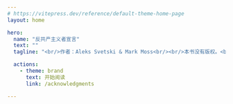 ```yaml
---
# https://vitepress.dev/reference/default-theme-home-page
layout: home

hero:
  name: "反共产主义者宣言"
  text: ""
  tagline: "<br/>作者：Aleks Svetski & Mark Moss<br/><br/>本书没有版权。<br/><br/>思想并非知识产权。因此，请广泛地分享和传播本书。盗版也可以，让更多的人看到它。如果您发现了它的价值，请随意购买一些来支持我们。<br/><br/>原书《The UnCommunist Manifesto》"

  actions:
    - theme: brand
      text: 开始阅读
      link: /acknowledgments

---
```


